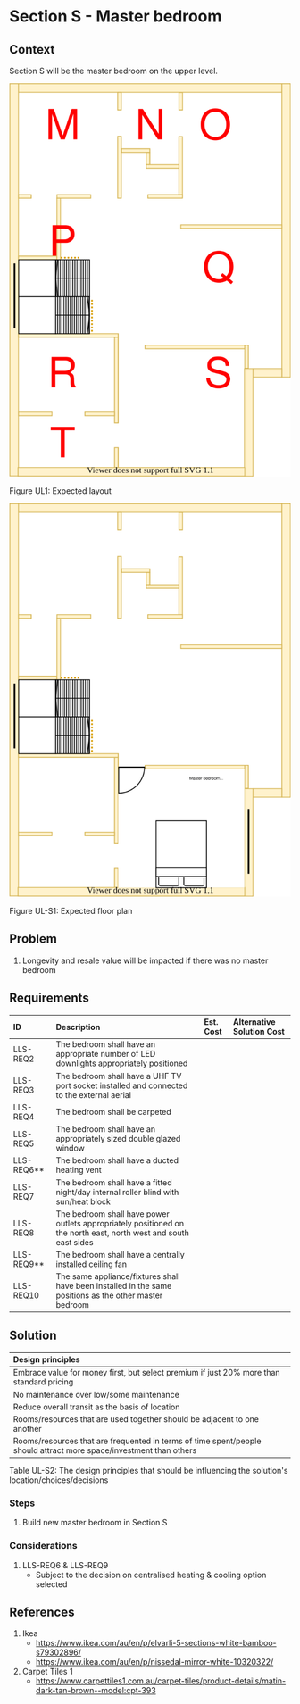 # Section S - Master bedroom

## Context

Section S will be the master bedroom on the upper level.

![TO-BE upper-level diagram](Upper-Level-TO-BE-sections.svg)

Figure UL1: Expected layout

![TO-BE upper-level Section S diagram](Upper-Level-TO-BE-section-S.svg)

Figure UL-S1: Expected floor plan


## Problem

1. Longevity and resale value will be impacted if there was no master bedroom


## Requirements

|ID|Description|Est. Cost|Alternative Solution Cost|
|:---|:---|:---|:---|
|LLS-REQ2|The bedroom shall have an appropriate number of LED downlights appropriately positioned|||
|LLS-REQ3|The bedroom shall have a UHF TV port socket installed and connected to the external aerial|||
|LLS-REQ4|The bedroom shall be carpeted|||
|LLS-REQ5|The bedroom shall have an appropriately sized double glazed window|||
|LLS-REQ6**|The bedroom shall have a ducted heating vent|||
|LLS-REQ7|The bedroom shall have a fitted night/day internal roller blind with sun/heat block|||
|LLS-REQ8|The bedroom shall have power outlets appropriately positioned on the north east, north west and south east sides|||
|LLS-REQ9**|The bedroom shall have a centrally installed ceiling fan|||
|LLS-REQ10|The same appliance/fixtures shall have been installed in the same positions as the other master bedroom|||


## Solution

|Design principles|
|:---|
|Embrace value for money first, but select premium if just 20% more than standard pricing|
|No maintenance over low/some maintenance|
|Reduce overall transit as the basis of location|
|Rooms/resources that are used together should be adjacent to one another|
|Rooms/resources that are frequented in terms of time spent/people should attract more space/investment than others|

Table UL-S2: The design principles that should be influencing the solution's location/choices/decisions

### Steps
1. Build new master bedroom in Section S

### Considerations

1. LLS-REQ6 & LLS-REQ9
    - Subject to the decision on centralised heating & cooling option selected


## References
1. Ikea
    - https://www.ikea.com/au/en/p/elvarli-5-sections-white-bamboo-s79302896/
    - https://www.ikea.com/au/en/p/nissedal-mirror-white-10320322/
2. Carpet Tiles 1
    - https://www.carpettiles1.com.au/carpet-tiles/product-details/matin-dark-tan-brown--model:cpt-393